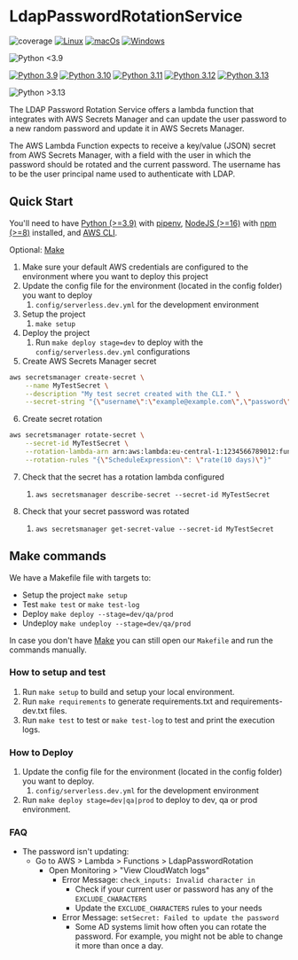 # LdapPasswordRotationService

![coverage](docs/img/coverage.svg)
[![Linux](https://github.com/Vitesco-Technologies/ldap-password-rotation/actions/workflows/linux.yml/badge.svg)](https://github.com/Vitesco-Technologies/ldap-password-rotation/actions/workflows/linux.yml)
[![macOs](https://github.com/Vitesco-Technologies/ldap-password-rotation/actions/workflows/macos.yml/badge.svg)](https://github.com/Vitesco-Technologies/ldap-password-rotation/actions/workflows/macos.yml)
[![Windows](https://github.com/Vitesco-Technologies/ldap-password-rotation/actions/workflows/windows.yml/badge.svg)](https://github.com/Vitesco-Technologies/ldap-password-rotation/actions/workflows/windows.yml)

![Python <3.9](https://img.shields.io/badge/python-<3.9-red.svg)

[![Python 3.9](https://github.com/Vitesco-Technologies/ldap-password-rotation/actions/workflows/python3.9.yml/badge.svg)](https://github.com/Vitesco-Technologies/ldap-password-rotation/actions/workflows/python3.9.yml)
[![Python 3.10](https://github.com/Vitesco-Technologies/ldap-password-rotation/actions/workflows/python3.10.yml/badge.svg)](https://github.com/Vitesco-Technologies/ldap-password-rotation/actions/workflows/python3.10.yml)
[![Python 3.11](https://github.com/Vitesco-Technologies/ldap-password-rotation/actions/workflows/python3.11.yml/badge.svg)](https://github.com/Vitesco-Technologies/ldap-password-rotation/actions/workflows/python3.11.yml)
[![Python 3.12](https://github.com/Vitesco-Technologies/ldap-password-rotation/actions/workflows/python3.12.yml/badge.svg)](https://github.com/Vitesco-Technologies/ldap-password-rotation/actions/workflows/python3.12.yml)
[![Python 3.13](https://github.com/Vitesco-Technologies/ldap-password-rotation/actions/workflows/python3.13.yml/badge.svg)](https://github.com/Vitesco-Technologies/ldap-password-rotation/actions/workflows/python3.13.yml)

![Python >3.13](https://img.shields.io/badge/python->3.13-yellow.svg)

The LDAP Password Rotation Service offers a lambda function that integrates with AWS Secrets Manager and can update the user password to a new random password and update it in AWS Secrets Manager.

The AWS Lambda Function expects to receive a key/value (JSON) secret from AWS Secrets Manager, with a field with the user in which the password should be rotated and the current password. The username has to be the user principal name used to authenticate with LDAP.

## Quick Start

You'll need to have [Python (>=3.9)](https://www.python.org/) with [pipenv](https://github.com/pypa/pipenv), [NodeJS (>=16)](https://nodejs.org/) with [npm (>=8)](https://www.npmjs.com/) installed, and [AWS CLI](https://aws.amazon.com/cli/).

Optional: [Make](https://www.gnu.org/software/make/)

1. Make sure your default AWS credentials are configured to the environment where you want to deploy this project
2. Update the config file for the environment (located in the config folder) you want to deploy
   1. `config/serverless.dev.yml` for the development environment
3. Setup the project
   1. `make setup`
4. Deploy the project
   1. Run `make deploy stage=dev` to deploy with the `config/serverless.dev.yml` configurations
5. Create AWS Secrets Manager secret

```bash
aws secretsmanager create-secret \
    --name MyTestSecret \
    --description "My test secret created with the CLI." \
    --secret-string "{\"username\":\"example@example.com\",\"password\":\"EXAMPL3-P4ssw0rd\"}"
```

6. Create secret rotation

```bash
aws secretsmanager rotate-secret \
    --secret-id MyTestSecret \
    --rotation-lambda-arn arn:aws:lambda:eu-central-1:1234566789012:function:LdapPasswordRotation-dev-app \
    --rotation-rules "{\"ScheduleExpression\": \"rate(10 days)\"}"
```

7. Check that the secret has a rotation lambda configured
   1. `aws secretsmanager describe-secret --secret-id MyTestSecret`

8. Check that your secret password was rotated
   1. `aws secretsmanager get-secret-value --secret-id MyTestSecret`

## Make commands

We have a Makefile file with targets to:

- Setup the project `make setup`
- Test `make test` or `make test-log`
- Deploy `make deploy --stage=dev/qa/prod`
- Undeploy `make undeploy --stage=dev/qa/prod`

In case you don't have [Make](https://www.gnu.org/software/make/) you can still open our `Makefile` and run the commands manually.

### How to setup and test

1. Run `make setup` to build and setup your local environment.
2. Run `make requirements` to generate requirements.txt and requirements-dev.txt files.
3. Run `make test` to test or `make test-log` to test and print the execution logs.

### How to Deploy

1. Update the config file for the environment (located in the config folder) you want to deploy.
   1. `config/serverless.dev.yml` for the development environment
2. Run `make deploy stage=dev|qa|prod` to deploy to dev, qa or prod environment.

### FAQ

* The password isn't updating:
  * Go to AWS > Lambda > Functions > LdapPasswordRotation
    * Open Monitoring > "View CloudWatch logs"
      * Error Message: `check_inputs: Invalid character in`
        * Check if your current user or password has any of the `EXCLUDE_CHARACTERS`
        * Update the `EXCLUDE_CHARACTERS` rules to your needs
      * Error Message: `setSecret: Failed to update the password`
        * Some AD systems limit how often you can rotate the password. For example, you might not be able to change it more than once a day.
